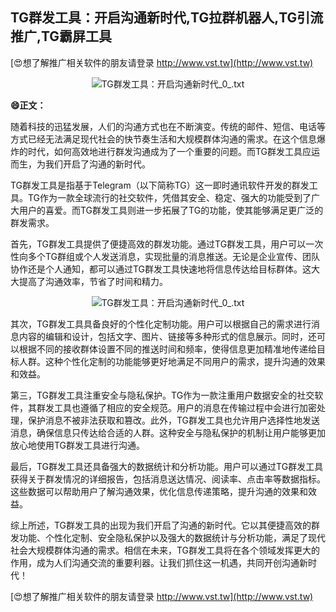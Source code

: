 ## **TG群发工具：开启沟通新时代,TG拉群机器人,TG引流推广,TG霸屏工具**

[😍想了解推广相关软件的朋友请登录 http://www.vst.tw](http://www.vst.tw)

 <center><img src="https://vst.tw/MP4/tuiguang/png/4.png" alt="TG群发工具：开启沟通新时代_0_.txt"></center>

**😄正文：**

随着科技的迅猛发展，人们的沟通方式也在不断演变。传统的邮件、短信、电话等方式已经无法满足现代社会的快节奏生活和大规模群体沟通的需求。在这个信息爆炸的时代，如何高效地进行群发沟通成为了一个重要的问题。而TG群发工具应运而生，为我们开启了沟通的新时代。

TG群发工具是指基于Telegram（以下简称TG）这一即时通讯软件开发的群发工具。TG作为一款全球流行的社交软件，凭借其安全、稳定、强大的功能受到了广大用户的喜爱。而TG群发工具则进一步拓展了TG的功能，使其能够满足更广泛的群发需求。

首先，TG群发工具提供了便捷高效的群发功能。通过TG群发工具，用户可以一次性向多个TG群组或个人发送消息，实现批量的消息推送。无论是企业宣传、团队协作还是个人通知，都可以通过TG群发工具快速地将信息传达给目标群体。这大大提高了沟通效率，节省了时间和精力。

 <center><img src="https://vst.tw/MP4/tuiguang/png/2.png" alt="TG群发工具：开启沟通新时代_0_.txt"></center>

其次，TG群发工具具备良好的个性化定制功能。用户可以根据自己的需求进行消息内容的编辑和设计，包括文字、图片、链接等多种形式的信息展示。同时，还可以根据不同的接收群体设置不同的推送时间和频率，使得信息更加精准地传递给目标人群。这种个性化定制的功能能够更好地满足不同用户的需求，提升沟通的效果和效益。

第三，TG群发工具注重安全与隐私保护。TG作为一款注重用户数据安全的社交软件，其群发工具也遵循了相应的安全规范。用户的消息在传输过程中会进行加密处理，保护消息不被非法获取和篡改。此外，TG群发工具也允许用户选择性地发送消息，确保信息只传达给合适的人群。这种安全与隐私保护的机制让用户能够更加放心地使用TG群发工具进行沟通。

最后，TG群发工具还具备强大的数据统计和分析功能。用户可以通过TG群发工具获得关于群发情况的详细报告，包括消息送达情况、阅读率、点击率等数据指标。这些数据可以帮助用户了解沟通效果，优化信息传递策略，提升沟通的效果和效益。

综上所述，TG群发工具的出现为我们开启了沟通的新时代。它以其便捷高效的群发功能、个性化定制、安全隐私保护以及强大的数据统计与分析功能，满足了现代社会大规模群体沟通的需求。相信在未来，TG群发工具将在各个领域发挥更大的作用，成为人们沟通交流的重要利器。让我们抓住这一机遇，共同开创沟通新时代！

[😍想了解推广相关软件的朋友请登录 http://www.vst.tw](http://www.vst.tw)



